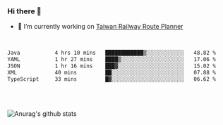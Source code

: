 ### Hi there 👋

- 🔭 I’m currently working on [Taiwan Railway Route Planner](https://github.com/Taiwan-Railway-Route-Planner)

<br/>

<!--START_SECTION:waka-->

```txt
Java           4 hrs 10 mins   ████████████▒░░░░░░░░░░░░   48.82 %
YAML           1 hr 27 mins    ████▒░░░░░░░░░░░░░░░░░░░░   17.06 %
JSON           1 hr 16 mins    ███▓░░░░░░░░░░░░░░░░░░░░░   15.02 %
XML            40 mins         ██░░░░░░░░░░░░░░░░░░░░░░░   07.88 %
TypeScript     33 mins         █▓░░░░░░░░░░░░░░░░░░░░░░░   06.62 %
```

<!--END_SECTION:waka-->

<br/>
<br/>

![Anurag's github stats](https://github-readme-stats.vercel.app/api?username=DepickereSven&show_icons=true&theme=tokyonight)



<!--
**DepickereSven/DepickereSven** is a ✨ _special_ ✨ repository because its `README.md` (this file) appears on your GitHub profile.

Here are some ideas to get you started:

- 🔭 I’m currently working on ...
- 🌱 I’m currently learning ...
- 👯 I’m looking to collaborate on ...
- 🤔 I’m looking for help with ...
- 💬 Ask me about ...
- 📫 How to reach me: ...
- 😄 Pronouns: ...
- ⚡ Fun fact: ...
-->
